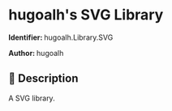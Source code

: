 # hugoalh's SVG Library

<b>Identifier: </b>hugoalh.Library.SVG

<b>Author: </b>hugoalh

## 📜 Description

A SVG library.
